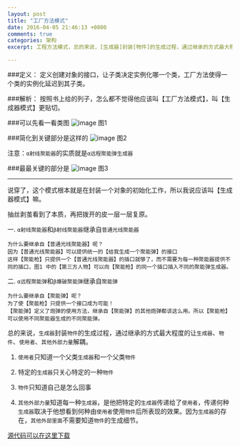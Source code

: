 ```yaml
---
layout: post
title: "工厂方法模式"
date: 2016-04-05 21:46:13 +0800
comments: true
categories: 架构
excerpt: 工程方法模式，总的来说，[生成器]封装[物件]的生成过程，通过继承的方式最大程度的让[生成器]、[物件]、[使用者]、[其他外部力量]解耦。

---
```



###定义：
	定义创建对象的接口，让子类决定实例化哪一个类，工厂方法使得一个类的实例化延迟到其子类。
	
###解析：
	按照书上给的列子，怎么都不觉得他应该叫【工厂方法模式】，叫【生成器模式】更贴切。
	
###可以先看一看类图
![image](http://7xtaiq.com1.z0.glb.clouddn.com/image/factory_method_pattern_big.png)
图1


###简化到关键部分是这样的
![image](http://7xtaiq.com1.z0.glb.clouddn.com/image/factory_method_pattern_sm.png)
图2

注意：`α射线聚能器`的实质就是`α远程聚能弹生成器`

###最最关键的部分是
![image](http://7xtaiq.com1.z0.glb.clouddn.com/image/factory_method_pattern_min.png)
图3

----

说穿了，这个模式根本就是在封装一个对象的初始化工作，所以我说应该叫【生成器模式】嘛。

抽丝剥茧看到了本质，再把拨开的皮一层一层复原。


一. `α射线聚能器`和`β射线聚能器`继承自`普通光线聚能器`

	为什么要继承自【普通光线聚能器】呢？
	因为【普通光线聚能器】可以提供统一的【给我生成一个聚能弹】的接口
	这样【聚能枪】只提供一个【普通光线聚能器】的插口就够了，而不需要为每一种聚能器提供不同的插口，图1 中的【第三方人物】可以向【聚能枪】的同一个插口插入不同的聚能弹生成器。

二. `α远程聚能弹`和`β爆破聚能弹`继承自`聚能弹`

	为什么要继承自【聚能弹】呢？
	为了使【聚能枪】只提供一个接口成为可能！
	【聚能弹】定义了炮弹的使用方法，继承自【聚能弹】的其他炮弹都该这么用。所以【聚能枪】可以使用不同聚能器生成的不同聚能弹。

总的来说，`生成器`封装`物件`的生成过程，通过继承的方式最大程度的让`生成器`、`物件`、`使用者`、`其他外部力量`解耦。

1. `使用者`只知道一个父类`生成器`和一个父类`物件`

2. 特定的`生成器`只关心特定的一种`物件`

3. `物件`只知道自己是怎么回事

4. `其他外部力量`知道每一种`生成器`，是他把特定的`生成器`传递给了`使用者`，传递何种`生成器`取决于他想看到何种由`使用者`使用`物件`后所表现的效果。因为`生成器`的存在，`其他外部里面`不需要知道`物件`的生成细节。

[源代码可以在这里下载](https://github.com/gukong/OCPattern.git)
